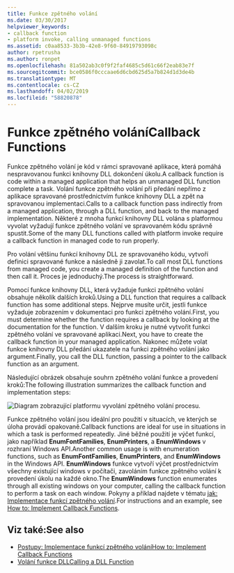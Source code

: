 ```yaml
---
title: Funkce zpětného volání
ms.date: 03/30/2017
helpviewer_keywords:
- callback function
- platform invoke, calling unmanaged functions
ms.assetid: c0aa8533-3b3b-42e8-9f60-84919793098c
author: rpetrusha
ms.author: ronpet
ms.openlocfilehash: 81a502ab3c0f9f2faf4685c5d61c66f2eab83e7f
ms.sourcegitcommit: bce0586f0cccaae6d6cbd625d5a7b824d1d3de4b
ms.translationtype: MT
ms.contentlocale: cs-CZ
ms.lasthandoff: 04/02/2019
ms.locfileid: "58820878"
---
```

# <a name="callback-functions"></a><span data-ttu-id="c70f1-102">Funkce zpětného volání</span><span class="sxs-lookup"><span data-stu-id="c70f1-102">Callback Functions</span></span>
<span data-ttu-id="c70f1-103">Funkce zpětného volání je kód v rámci spravované aplikace, která pomáhá nespravovanou funkci knihovny DLL dokončení úkolu.</span><span class="sxs-lookup"><span data-stu-id="c70f1-103">A callback function is code within a managed application that helps an unmanaged DLL function complete a task.</span></span> <span data-ttu-id="c70f1-104">Volání funkce zpětného volání při předání nepřímo z aplikace spravované prostřednictvím funkce knihovny DLL a zpět na spravovanou implementaci.</span><span class="sxs-lookup"><span data-stu-id="c70f1-104">Calls to a callback function pass indirectly from a managed application, through a DLL function, and back to the managed implementation.</span></span> <span data-ttu-id="c70f1-105">Některé z mnoha funkcí knihovny DLL volána s platformou vyvolat vyžadují funkce zpětného volání ve spravovaném kódu správně spustit.</span><span class="sxs-lookup"><span data-stu-id="c70f1-105">Some of the many DLL functions called with platform invoke require a callback function in managed code to run properly.</span></span>  
  
 <span data-ttu-id="c70f1-106">Pro volání většinu funkcí knihovny DLL ze spravovaného kódu, vytvoří definici spravované funkce a následně ji zavolat.</span><span class="sxs-lookup"><span data-stu-id="c70f1-106">To call most DLL functions from managed code, you create a managed definition of the function and then call it.</span></span> <span data-ttu-id="c70f1-107">Proces je jednoduchý.</span><span class="sxs-lookup"><span data-stu-id="c70f1-107">The process is straightforward.</span></span>  
  
 <span data-ttu-id="c70f1-108">Pomocí funkce knihovny DLL, která vyžaduje funkci zpětného volání obsahuje několik dalších kroků.</span><span class="sxs-lookup"><span data-stu-id="c70f1-108">Using a DLL function that requires a callback function has some additional steps.</span></span> <span data-ttu-id="c70f1-109">Nejprve musíte určit, jestli funkce vyžaduje zobrazením v dokumentaci pro funkci zpětného volání.</span><span class="sxs-lookup"><span data-stu-id="c70f1-109">First, you must determine whether the function requires a callback by looking at the documentation for the function.</span></span> <span data-ttu-id="c70f1-110">V dalším kroku je nutné vytvořit funkci zpětného volání ve spravované aplikaci.</span><span class="sxs-lookup"><span data-stu-id="c70f1-110">Next, you have to create the callback function in your managed application.</span></span> <span data-ttu-id="c70f1-111">Nakonec můžete volat funkce knihovny DLL předání ukazatele na funkci zpětného volání jako argument.</span><span class="sxs-lookup"><span data-stu-id="c70f1-111">Finally, you call the DLL function, passing a pointer to the callback function as an argument.</span></span> 
 
 <span data-ttu-id="c70f1-112">Následující obrázek obsahuje souhrn zpětného volání funkce a provedení kroků:</span><span class="sxs-lookup"><span data-stu-id="c70f1-112">The following illustration summarizes the callback function and implementation steps:</span></span>  
  
 ![Diagram zobrazující platformu vyvolání zpětného volání procesu.](./media/callback-functions/platform-invoke-callback-process.gif)  
  
 <span data-ttu-id="c70f1-114">Funkce zpětného volání jsou ideální pro použití v situacích, ve kterých se úloha provádí opakovaně.</span><span class="sxs-lookup"><span data-stu-id="c70f1-114">Callback functions are ideal for use in situations in which a task is performed repeatedly.</span></span> <span data-ttu-id="c70f1-115">Jiné běžné použití je výčet funkcí, jako například **EnumFontFamilies**, **EnumPrinters**, a **EnumWindows** v rozhraní Windows API.</span><span class="sxs-lookup"><span data-stu-id="c70f1-115">Another common usage is with enumeration functions, such as **EnumFontFamilies**, **EnumPrinters**, and **EnumWindows** in the Windows API.</span></span> <span data-ttu-id="c70f1-116">**EnumWindows** funkce vytvoří výčet prostřednictvím všechny existující windows v počítači, zavoláním funkce zpětného volání k provedení úkolu na každé okno.</span><span class="sxs-lookup"><span data-stu-id="c70f1-116">The **EnumWindows** function enumerates through all existing windows on your computer, calling the callback function to perform a task on each window.</span></span> <span data-ttu-id="c70f1-117">Pokyny a příklad najdete v tématu [jak: Implementace funkcí zpětného volání](../../../docs/framework/interop/how-to-implement-callback-functions.md).</span><span class="sxs-lookup"><span data-stu-id="c70f1-117">For instructions and an example, see [How to: Implement Callback Functions](../../../docs/framework/interop/how-to-implement-callback-functions.md).</span></span>  
  
## <a name="see-also"></a><span data-ttu-id="c70f1-118">Viz také:</span><span class="sxs-lookup"><span data-stu-id="c70f1-118">See also</span></span>
- [<span data-ttu-id="c70f1-119">Postupy: Implementace funkcí zpětného volání</span><span class="sxs-lookup"><span data-stu-id="c70f1-119">How to: Implement Callback Functions</span></span>](../../../docs/framework/interop/how-to-implement-callback-functions.md)
- [<span data-ttu-id="c70f1-120">Volání funkce DLL</span><span class="sxs-lookup"><span data-stu-id="c70f1-120">Calling a DLL Function</span></span>](../../../docs/framework/interop/calling-a-dll-function.md)
